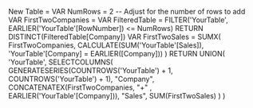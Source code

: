 New Table = 
VAR NumRows = 2  -- Adjust for the number of rows to add
VAR FirstTwoCompanies = 
  VAR FilteredTable = 
    FILTER('YourTable', EARLIER('YourTable'[RowNumber]) <= NumRows)
  RETURN
    DISTINCT(FilteredTable[Company])
VAR FirstTwoSales = 
  SUMX(
    FirstTwoCompanies,
    CALCULATE(SUM('YourTable'[Sales]), 'YourTable'[Company] = EARLIER([Company]))
  )
RETURN
  UNION(
    'YourTable',
    SELECTCOLUMNS(
      GENERATESERIES(COUNTROWS('YourTable') + 1, COUNTROWS('YourTable') + 1),
      "Company", CONCATENATEX(FirstTwoCompanies, "+" , EARLIER('YourTable'[Company])),
      "Sales", SUM(FirstTwoSales)
    )
  )
